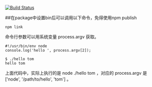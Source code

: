 [![Build Status](https://travis-ci.org/jiangjianqing/atomer.svg?branch=master)](https://travis-ci.org/jiangjianqing/atomer)


##在package中设置bin后可以调用以下命令，免得使用npm publish
```
npm link
```
命令行参数可以用系统变量 process.argv 获取。
```npm
#!/usr/bin/env node
console.log('hello ', process.argv[2]);
```
```
$ ./hello tom
hello tom
```
上面代码中，实际上执行的是 node ./hello tom ，对应的 process.argv 是 ['node', '/path/to/hello', 'tom'] 。